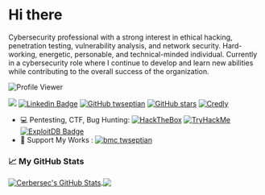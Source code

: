 # Hi there 
Cybersecurity professional with a strong interest in ethical hacking, penetration testing, vulnerability
analysis, and network security. Hard-working, energetic, personable, and technical-minded
individual. Currently in a cybersecurity role where I continue to develop and learn new abilities
while contributing to the overall success of the organization.<br>

![Profile Viewer](https://komarev.com/ghpvc/?username=Veyselxan)

<a href="https://twitter.com/Veyselxan_" ><img src="https://img.shields.io/twitter/follow/xanveysel.svg?style=social" /></a>
[![Linkedin Badge](https://img.shields.io/badge/-xanveysel-blue?style=social&logo=Linkedin&logoColor=blue&link=https://www.linkedin.com/in/veys%C9%99l-xanki%C5%9Fiyev-ab4a19176)](https://www.linkedin.com/in/veys%C9%99l-xanki%C5%9Fiyev-ab4a19176)
[![GitHub twseptian](https://img.shields.io/github/followers/Veyselxan?label=follow&style=social)](https://github.com/Veyselxan)
[![GitHub stars](https://img.shields.io/github/stars/Veyselxan?logo=GitHub&style=social)](https://github.com/Veyselxan)
[![Credly](https://img.shields.io/badge/-Credly-%23FF6B00?logo=credly&logoColor=white&style=flat)](https://www.credly.com/users/veysel-xankisiyev/badges)

- 💻 Pentesting, CTF, Bug Hunting: [![HackTheBox](https://img.shields.io/badge/-HackTheBox-%239FEF00?style=flat&logo=hackthebox&logoColor=white)](https://app.hackthebox.com/profile/63663)
[![TryHackMe](https://img.shields.io/badge/-TryHackMe-%23212C42?style=flat&logo=tryhackme&logoColor=white)](https://tryhackme.com/p/Veyselxan)
[![ExploitDB Badge](https://img.shields.io/badge/-ExploitDB-red?style=flat&logo=kalilinux&logoColor=white&link=https://www.exploit-db.com/?author=9490)](https://www.exploit-db.com/?author=11552)
- 💸 Support My Works : [![bmc twseptian](https://img.shields.io/badge/support-@-ff69b4.svg?style=flat&color=white&logo=buy%20me%20a%20coffee)](https://www.buymeacoffee.com/xanveysel)


### 📈 My GitHub Stats
<a href="https://cerbersec.com">
  <img align="center" src="https://github-readme-stats.vercel.app/api?username=Veyselxan&count_private=true&show_icons=true&line_height=33&theme=tokyonight" alt="Cerbersec's GitHub Stats" />
</a>
<a href="https://cerbersec.com">
  <img align="center" src="https://github-readme-stats.vercel.app/api/top-langs/?username=Veyselxan&langs_count=4&line_height=35&theme=tokyonight" />
</a>
